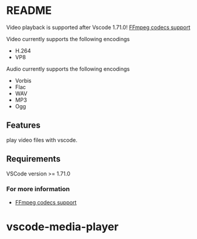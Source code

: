 # README

Video playback is supported after Vscode 1.71.0! [FFmpeg codecs support](https://code.visualstudio.com/updates/v1_71#_ffmpeg-codecs-support)

Video currently supports the following encodings

- H.264
- VP8

Audio currently supports the following encodings

- Vorbis
- Flac
- WAV
- MP3
- Ogg

## Features

play video files with vscode.

## Requirements

VSCode version >= 1.71.0

### For more information

- [FFmpeg codecs support](https://code.visualstudio.com/updates/v1_71#_ffmpeg-codecs-support)
# vscode-media-player
